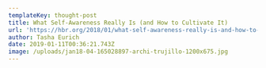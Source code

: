 ```yaml
---
templateKey: thought-post
title: What Self-Awareness Really Is (and How to Cultivate It)
url: 'https://hbr.org/2018/01/what-self-awareness-really-is-and-how-to-cultivate-it'
author: Tasha Eurich
date: 2019-01-11T00:36:21.743Z
image: /uploads/jan18-04-165028897-archi-trujillo-1200x675.jpg
---
```


